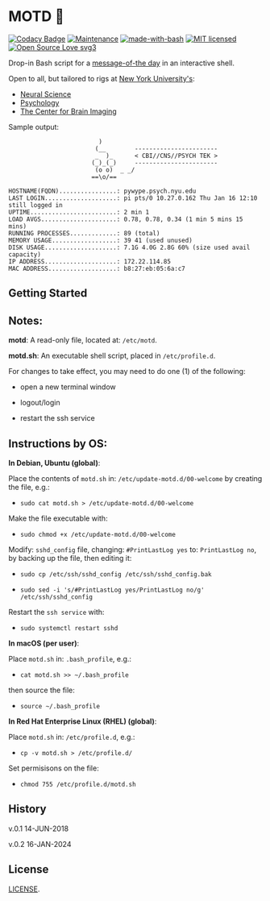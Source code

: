 # MOTD :robot:
[![Codacy Badge](https://api.codacy.com/project/badge/Grade/5bec09878ee4444fbfcd862f8a5afeb8)](https://www.codacy.com/app/marshki/MOTD?utm_source=github.com&amp;utm_medium=referral&amp;utm_content=marshki/MOTD&amp;utm_campaign=Badge_Grade)
[![Maintenance](https://img.shields.io/badge/Maintained%3F-yes-green.svg)](https://GitHub.com/Naereen/StrapDown.js/graphs/commit-activity)
[![made-with-bash](https://img.shields.io/badge/Made%20with-Bash-1f425f.svg)](https://www.gnu.org/software/bash/)
[![MIT licensed](https://img.shields.io/badge/license-MIT-blue.svg)](https://raw.githubusercontent.com/hyperium/hyper/master/LICENSE)
[![Open Source Love svg3](https://badges.frapsoft.com/os/v3/open-source.svg?v=103)](https://github.com/ellerbrock/open-source-badges/)

Drop-in Bash script for a [message-of-the day](https://en.wikipedia.org/wiki/Motd_(Unix)) in an interactive shell.

Open to all, but tailored to rigs at [New York University's](https://www.nyu.edu/):
 - [Neural Science](https://as.nyu.edu/departments/cns.html)
 - [Psychology](https://as.nyu.edu/departments/psychology.html)
 - [The Center for Brain Imaging](https://as.nyu.edu/research-centers/cbi.html)

Sample output:

                             )
                            (__        -----------------------
                            _  )_      < CBI//CNS//PSYCH TEK >
                           (_)_(_)     -----------------------
                            (o o)  _ _/
                           ==\o/==

    HOSTNAME(FQDN)................: pywype.psych.nyu.edu
    LAST LOGIN....................: pi pts/0 10.27.0.162 Thu Jan 16 12:10 still logged in
    UPTIME........................: 2 min 1
    LOAD AVGS.....................: 0.78, 0.78, 0.34 (1 min 5 mins 15 mins)
    RUNNING PROCESSES.............: 89 (total)
    MEMORY USAGE..................: 39 41 (used unused)
    DISK USAGE....................: 7.1G 4.0G 2.8G 60% (size used avail capacity)
    IP ADDRESS....................: 172.22.114.85
    MAC ADDRESS...................: b8:27:eb:05:6a:c7

## Getting Started
Notes:
------
**motd**: A read-only file, located at: `/etc/motd`.

**motd.sh**: An executable shell script, placed in `/etc/profile.d`.

For changes to take effect, you may need to do one (1) of the following:

- open a new terminal window

- logout/login

- restart the ssh service

Instructions by OS:
-------------------
**In Debian, Ubuntu (global)**:

Place the contents of `motd.sh` in: `/etc/update-motd.d/00-welcome` by creating the file, e.g.:

- `sudo cat motd.sh > /etc/update-motd.d/00-welcome`

Make the file executable with:

- `sudo chmod +x /etc/update-motd.d/00-welcome`

Modify: `sshd_config` file, changing: `#PrintLastLog yes` to: `PrintLastLog no`, by backing up the file, then editing it:

- `sudo cp /etc/ssh/sshd_config /etc/ssh/sshd_config.bak`

- `sudo sed -i 's/#PrintLastLog yes/PrintLastLog no/g' /etc/ssh/sshd_config`

Restart the `ssh service` with:

- `sudo systemctl restart sshd`

**In macOS (per user)**:

Place `motd.sh` in: `.bash_profile`, e.g.:

- `cat motd.sh >> ~/.bash_profile`

then source the file:

- `source ~/.bash_profile`

**In Red Hat Enterprise Linux (RHEL) (global)**:

Place `motd.sh` in: `/etc/profile.d`, e.g.:

- `cp -v motd.sh > /etc/profile.d/`

Set permisisons on the file:

- `chmod 755 /etc/profile.d/motd.sh`

## History
v.0.1 14-JUN-2018

v.0.2 16-JAN-2024

## License
[LICENSE](https://github.com/marshki/MOTD/blob/master/LICENSE).
